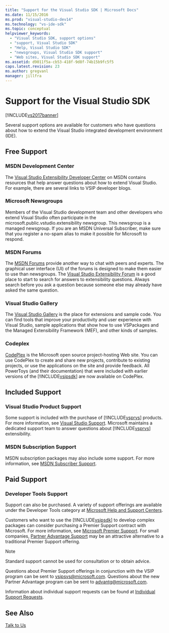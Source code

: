 ```yaml
---
title: "Support for the Visual Studio SDK | Microsoft Docs"
ms.date: 11/15/2016
ms.prod: "visual-studio-dev14"
ms.technology: "vs-ide-sdk"
ms.topic: conceptual
helpviewer_keywords: 
  - "Visual Studio SDK, support options"
  - "support, Visual Studio SDK"
  - "Help, Visual Studio SDK"
  - "newsgroups, Visual Studio SDK support"
  - "Web sites, Visual Studio SDK support"
ms.assetid: d9011f5a-cb53-418f-9d8f-74b15b9fc5f5
caps.latest.revision: 23
ms.author: gregvanl
manager: jillfra
---
```

# Support for the Visual Studio SDK
[!INCLUDE[vs2017banner](../includes/vs2017banner.md)]

Several support options are available for customers who have questions about how to extend the Visual Studio integrated development environment (IDE).  
  
## Free Support  
  
### MSDN Development Center  
 The [Visual Studio Extensibility Developer Center](http://go.microsoft.com/fwlink/?LinkID=84381) on MSDN contains resources that help answer questions about how to extend Visual Studio. For example, there are several links to VSIP developer blogs.  
  
### Microsoft Newsgroups  
 Members of the Visual Studio development team and other developers who extend Visual Studio often participate in the microsoft.public.vstudio.extensibility newsgroup. This newsgroup is a managed newsgroup. If you are an MSDN Universal Subscriber, make sure that you register a no-spam alias to make it possible for Microsoft to respond.  
  
### MSDN Forums  
 The [MSDN Forums](http://go.microsoft.com/fwlink/?LinkID=76632) provide another way to chat with peers and experts. The graphical user interface (UI) of the forums is designed to make them easier to use than newsgroups. The [Visual Studio Extensibility Forum](http://go.microsoft.com/fwlink/?LinkID=121964) is a good place to start to search for answers to extensibility questions. Always search before you ask a question because someone else may already have asked the same question.  
  
### Visual Studio Gallery  
 The [Visual Studio Gallery](http://visualstudiogallery.msdn.microsoft.com/) is the place for extensions and sample code. You can find tools that improve your productivity and user experience with Visual Studio, sample applications that show how to use VSPackages and the Managed Extensibility Framework (MEF), and other kinds of samples.  
  
### Codeplex  
 [CodePlex](http://go.microsoft.com/fwlink/?LinkId=76627) is the Microsoft open source project-hosting Web site. You can use CodePlex to create and share new projects, contribute to existing projects, or use the applications on the site and provide feedback. All PowerToys (and their documentation) that were included with earlier versions of the [!INCLUDE[vsipsdk](../includes/vsipsdk-md.md)] are now available on CodePlex.  
  
## Included Support  
  
### Visual Studio Product Support  
 Some support is included with the purchase of [!INCLUDE[vsprvs](../includes/vsprvs-md.md)] products. For more information, see [Visual Studio Support](http://msdn.microsoft.com/vstudio/cc136615.aspx). Microsoft maintains a dedicated support team to answer questions about [!INCLUDE[vsprvs](../includes/vsprvs-md.md)] extensibility.  
  
### MSDN Subscription Support  
 MSDN subscription packages may also include some support. For more information, see [MSDN Subscriber Support](https://msdn.microsoft.com/subscriptions/aa718661.aspx).  
  
## Paid Support  
  
### Developer Tools Support  
 Support can also be purchased. A variety of support offerings are available under the Developer Tools category at [Microsoft Help and Support Centers](http://go.microsoft.com/fwlink/?LinkID=82383).  
  
 Customers who want to use the [!INCLUDE[vsipsdk](../includes/vsipsdk-md.md)] to develop complex packages can consider purchasing a Premier Support contract with Microsoft. For more information, see [Microsoft Premier Support](https://support.microsoft.com/premier). For small companies, [Partner Advantage Support](http://www.microsoft.com/services/microsoftservices/srv_mspa.mspx) may be an attractive alternative to a traditional Premier Support offering.  
  
> [!NOTE]
>  Standard support cannot be used for consultation or to obtain advice.  
  
 Questions about Premier Support offerings in conjunction with the VSIP program can be sent to [vsipsvs@microsoft.com](mailto:vsipsvs@microsoft.com). Questions about the new Partner Advantage program can be sent to [advantg@microsoft.com](mailto:advantg@microsoft.com).  
  
 Information about individual support requests can be found at [Individual Support Requests](http://go.microsoft.com/fwlink/?LinkID=82385).  
  
## See Also  
 [Talk to Us](../ide/talk-to-us.md)
